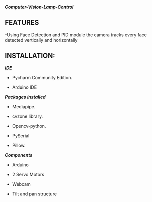 ***Computer-Vision-Lamp-Control***

## FEATURES

-Using Face Detection and PID module the camera tracks every face detected vertically and horizontally

## INSTALLATION:

***IDE***

- Pycharm Community Edition.

- Arduino IDE

***Packages installed***

- Mediapipe.

- cvzone library.

- Opencv-python.

- PySerial

- Pillow.

***Components***

- Arduino

- 2 Servo Motors

- Webcam 

- Tilt and pan structure
  
